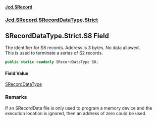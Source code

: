 #### [Jcd.SRecord](index.md 'index')
### [Jcd.SRecord](Jcd.SRecord.md 'Jcd.SRecord').[SRecordDataType](Jcd.SRecord.SRecordDataType.md 'Jcd.SRecord.SRecordDataType').[Strict](Jcd.SRecord.SRecordDataType.Strict.md 'Jcd.SRecord.SRecordDataType.Strict')

## SRecordDataType.Strict.S8 Field

The identifier for S8 records. Address is 3 bytes.  No data allowed.  
This is used to terminate a series of S2 records.

```csharp
public static readonly SRecordDataType S8;
```

#### Field Value
[SRecordDataType](Jcd.SRecord.SRecordDataType.md 'Jcd.SRecord.SRecordDataType')

### Remarks
If an SRecordData file is only used to program a memory device and the execution location is ignored, then an address of zero could be used.